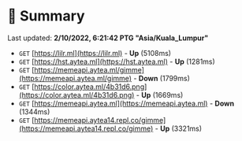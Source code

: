# 📖 Summary
Last updated: **2/10/2022, 6:21:42 PTG "Asia/Kuala_Lumpur"**

- `GET` [https://lilr.ml](https://lilr.ml) - **Up** (5108ms)
- `GET` [https://hst.aytea.ml](https://hst.aytea.ml) - **Up** (1281ms)
- `GET` [https://memeapi.aytea.ml/gimme](https://memeapi.aytea.ml/gimme) - **Down** (1799ms)
- `GET` [https://color.aytea.ml/4b31d6.png](https://color.aytea.ml/4b31d6.png) - **Up** (1669ms)
- `GET` [https://memeapi.aytea.ml](https://memeapi.aytea.ml) - **Down** (1344ms)
- `GET` [https://memeapi.aytea14.repl.co/gimme](https://memeapi.aytea14.repl.co/gimme) - **Up** (3321ms)
